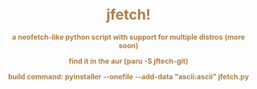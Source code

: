 <div align="center">

# <span style="color:#a87f48;">jfetch!</span>

**<span style="color:#a87f48;">a neofetch-like python script with support for multiple distros (more soon)</span>**

**<span style="color:#a87f48;">find it in the aur (paru -S jftech-git)</span>**

**<span style="color:#a87f48;">build command: pyinstaller --onefile --add-data "ascii:ascii" jfetch.py</span>**
</div>
